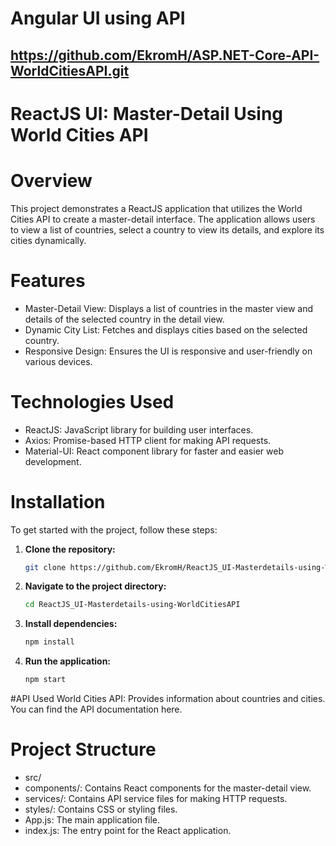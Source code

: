 # Angular UI using API
https://github.com/EkromH/ASP.NET-Core-API-WorldCitiesAPI.git
----------------------------------------------------------------
# ReactJS UI: Master-Detail Using World Cities API
# Overview
This project demonstrates a ReactJS application that utilizes the World Cities API to create a master-detail interface. The application allows users to view a list of countries, select a country to view its details, and explore its cities dynamically.

# Features
* Master-Detail View: Displays a list of countries in the master view and details of the selected country in the detail view.
* Dynamic City List: Fetches and displays cities based on the selected country.
* Responsive Design: Ensures the UI is responsive and user-friendly on various devices.
# Technologies Used
* ReactJS: JavaScript library for building user interfaces.
* Axios: Promise-based HTTP client for making API requests.
* Material-UI: React component library for faster and easier web development.
# Installation
To get started with the project, follow these steps:

1. **Clone the repository:**
   ```bash
   git clone https://github.com/EkromH/ReactJS_UI-Masterdetails-using-WorldCitiesAPI.git

2. **Navigate to the project directory:**
   ```bash
   cd ReactJS_UI-Masterdetails-using-WorldCitiesAPI

3. **Install dependencies:**
   ```bash
   npm install

4. **Run the application:**
   ```bash
   npm start

#API Used
World Cities API: Provides information about countries and cities. You can find the API documentation here.
# Project Structure
* src/
* components/: Contains React components for the master-detail view.
* services/: Contains API service files for making HTTP requests.
* styles/: Contains CSS or styling files.
* App.js: The main application file.
* index.js: The entry point for the React application.
